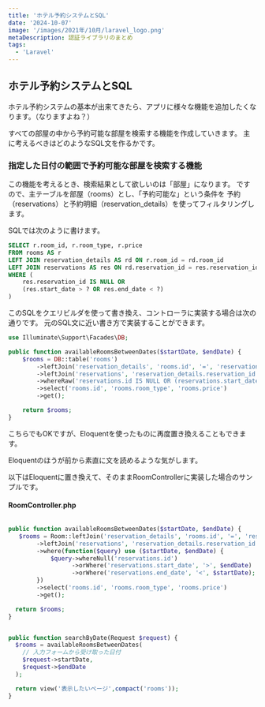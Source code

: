 ```yaml
---
title: 'ホテル予約システムとSQL'
date: '2024-10-07'
image: '/images/2021年/10月/laravel_logo.png'
metaDescription: 認証ライブラリのまとめ
tags:
  - 'Laravel'
---
```


## ホテル予約システムとSQL


ホテル予約システムの基本が出来てきたら、アプリに様々な機能を追加したくなります。（なりますよね？）

すべての部屋の中から予約可能な部屋を検索する機能を作成していきます。
主に考えるべきはどのようなSQL文を作るかです。


### 指定した日付の範囲で予約可能な部屋を検索する機能

この機能を考えるとき、検索結果として欲しいのは「部屋」になります。
ですので、<red>主テーブルを部屋（rooms）</red>とし、「予約可能な」という条件を
予約（reservations）と予約明細（reservation_details）を使ってフィルタリングします。

SQLでは次のように書けます。
```sql
SELECT r.room_id, r.room_type, r.price
FROM rooms AS r
LEFT JOIN reservation_details AS rd ON r.room_id = rd.room_id
LEFT JOIN reservations AS res ON rd.reservation_id = res.reservation_id
WHERE (
    res.reservation_id IS NULL OR 
    (res.start_date > ? OR res.end_date < ?)
)

```


このSQLをクエリビルダを使って書き換え、コントローラに実装する場合は次の通りです。
元のSQL文に近い書き方で実装することができます。

```php
use Illuminate\Support\Facades\DB;

public function availableRoomsBetweenDates($startDate, $endDate) {
    $rooms = DB::table('rooms')
        ->leftJoin('reservation_details', 'rooms.id', '=', 'reservation_details.room_id')
        ->leftJoin('reservations', 'reservation_details.reservation_id', '=', 'reservations.id')
        ->whereRaw('reservations.id IS NULL OR (reservations.start_date > ? OR reservations.end_date < ?)', [$endDate, $startDate])
        ->select('rooms.id', 'rooms.room_type', 'rooms.price')
        ->get();

    return $rooms;
}

```


こちらでもOKですが、Eloquentを使ったものに再度置き換えることもできます。

Eloquentのほうが前から素直に文を読めるような気がします。

以下はEloquentに置き換えて、そのままRoomControllerに実装した場合のサンプルです。

#### RoomController.php

```php

public function availableRoomsBetweenDates($startDate, $endDate) {
   $rooms = Room::leftJoin('reservation_details', 'rooms.id', '=', 'reservation_details.room_id')
        ->leftJoin('reservations', 'reservation_details.reservation_id', '=', 'reservations.id')
        ->where(function($query) use ($startDate, $endDate) {
            $query->whereNull('reservations.id')
                  ->orWhere('reservations.start_date', '>', $endDate)
                  ->orWhere('reservations.end_date', '<', $startDate);
        })
        ->select('rooms.id', 'rooms.room_type', 'rooms.price')
        ->get();

  return $rooms;
}


public function searchByDate(Request $request) {
  $rooms = availableRoomsBetweenDates(
    // 入力フォームから受け取った日付
    $request->startDate,
    $request->$endDate
  );

  return view('表示したいページ',compact('rooms'));
}

```




